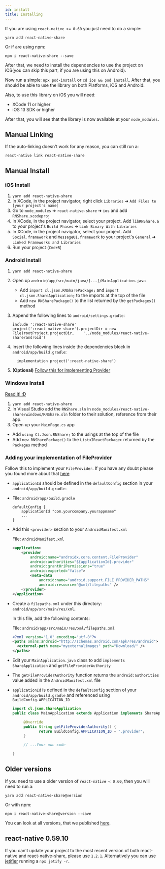 ```yaml
---
id: install
title: Installing
---
```


If you are using `react-native >= 0.60` you just need to do a simple:

```shell
yarn add react-native-share
```

Or if are using npm:


```shell
npm i react-native-share --save
```

After that, we need to install the dependencies to use the project on iOS(you can skip this part, if you are using this on Android).

Now run a simple: `npx pod-install` or `cd ios && pod install`. After that, you should be able to use the library on both Platforms, iOS and Android. 

Also, to use this library on iOS you will need:

* XCode 11 or higher
* iOS 13 SDK or higher

After that, you will see that the library is now available at your `node_modules`.

## Manual Linking

If the auto-linking doesn't work for any reason, you can still run a:

```shell
react-native link react-native-share
```

## Manual Install

### iOS Install

1. `yarn add react-native-share`
2. In XCode, in the project navigator, right click `Libraries` ➜ `Add Files to [your project's name]`
3. Go to `node_modules` ➜ `react-native-share` ➜ `ios` and add `RNShare.xcodeproj`
4. In XCode, in the project navigator, select your project. Add `libRNShare.a` to your project's `Build Phases` ➜ `Link Binary With Libraries`
5. In XCode, in the project navigator, select your project. Add `Social.framework` and `MessageUI.framework` to your project's `General` ➜ `Linked Frameworks and Libraries`
6. Run your project (`Cmd+R`)

### Android Install

1. `yarn add react-native-share`
2. Open up `android/app/src/main/java/[...]/MainApplication.java`
    - Add `import cl.json.RNSharePackage;` and `import cl.json.ShareApplication;` to the imports at the top of the file
    - Add `new RNSharePackage()` to the list returned by the `getPackages()` method

3. Append the following lines to `android/settings.gradle`:
  	```
  	include ':react-native-share'
  	project(':react-native-share').projectDir = new File(rootProject.projectDir, 	'../node_modules/react-native-share/android')
  	```
4. Insert the following lines inside the dependencies block in
   `android/app/build.gradle`:

    ```
      implementation project(':react-native-share')
    ```
5. **(Optional)** [Follow this for implementing Provider](#adding-your-implementation-of-fileprovider)

### Windows Install

[Read it! :D](https://github.com/ReactWindows/react-native)

1. `yarn add react-native-share`
2. In Visual Studio add the `RNShare.sln` in `node_modules/react-native-share/windows/RNShare.sln` folder to their solution, reference from their app.
2. Open up your `MainPage.cs` app
  - Add `using Cl.Json.RNShare;` to the usings at the top of the file
  - Add `new RNSharePackage()` to the `List<IReactPackage>` returned by the `Packages` method

### Adding your implementation of FileProvider

Follow this to implement your `FileProvider`. If you have any doubt please you found more about that [here](https://developer.android.com/training/secure-file-sharing/setup-sharing.html)

- `applicationId` should be defined in the `defaultConfig` section in your `android/app/build.gradle`:

- File: `android/app/build.gradle`

    ```
    defaultConfig {
        applicationId "com.yourcompany.yourappname"
        ...
    }
    ```

- Add this `<provider>` section to your `AndroidManifest.xml`

    File: `AndroidManifest.xml`
    ```xml
    <application>
        <provider
            android:name="androidx.core.content.FileProvider"
            android:authorities="${applicationId}.provider"
            android:grantUriPermissions="true"
            android:exported="false">
            <meta-data
                android:name="android.support.FILE_PROVIDER_PATHS"
                android:resource="@xml/filepaths" />
        </provider>
    </application>
    ```

- Create a `filepaths.xml` under this directory:
`android/app/src/main/res/xml`.

    In this file, add the following contents:

    File: `android/app/src/main/res/xml/filepaths.xml`
    ```xml
    <?xml version="1.0" encoding="utf-8"?>
    <paths xmlns:android="http://schemas.android.com/apk/res/android">
      <external-path name="myexternalimages" path="Download/" />
    </paths>
    ```

- Edit your `MainApplication.java` class to add `implements ShareApplication` and `getFileProviderAuthority`
- The `getFileProviderAuthority` function returns the `android:authorities` value added in the `AndroidManifest.xml` file
- `applicationId` is defined in the `defaultConfig` section of your `android/app/build.gradle` and referenced using `BuildConfig.APPLICATION_ID`

    ```java
    import cl.json.ShareApplication
    public class MainApplication extends Application implements ShareApplication, ReactApplication {

         @Override
         public String getFileProviderAuthority() {
                return BuildConfig.APPLICATION_ID + ".provider";
         }

         // ...Your own code

    }
    ```

## Older versions

If you need to use a older version of `react-native < 0.60`, then you will need to run a:

```shell
yarn add react-native-share@version
```

Or with npm:

```shell
npm i react-native-share@version --save
```

You can look at all versions, that we published [here](https://github.com/react-native-community/react-native-share/releases).


## react-native 0.59.10 

If you can't update your project to the most recent version of both react-native and react-native-share, please use `1.2.1`. Alternatively you can use [jetifier](https://github.com/mikehardy/jetifier#to-reverse-jetify--convert-node_modules-dependencies-to-support-libraries) running a ```npx jetify -r```.
